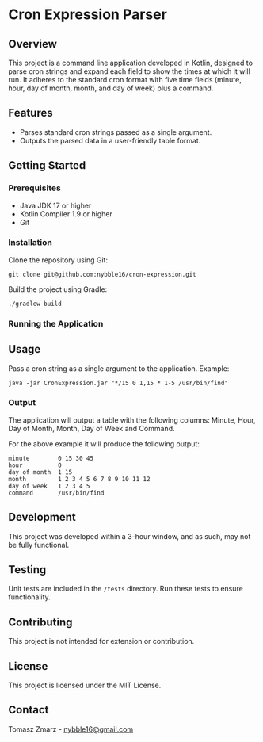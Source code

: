 # Cron Expression Parser

## Overview

This project is a command line application developed in Kotlin, designed to parse cron strings and expand each field to show the times at which it will run. It adheres to the standard cron format with five time fields (minute, hour, day of month, month, and day of week) plus a command.

## Features

- Parses standard cron strings passed as a single argument.
- Outputs the parsed data in a user-friendly table format.

## Getting Started

### Prerequisites

- Java JDK 17 or higher
- Kotlin Compiler 1.9 or higher
- Git

### Installation

Clone the repository using Git:

```
git clone git@github.com:nybble16/cron-expression.git
```

Build the project using Gradle:

```
./gradlew build
```

### Running the Application

## Usage

Pass a cron string as a single argument to the application. Example:

```
java -jar CronExpression.jar "*/15 0 1,15 * 1-5 /usr/bin/find"
```

### Output

The application will output a table with the following columns: Minute, Hour, Day of Month, Month, Day of Week and Command.

For the above example it will produce the following output:

```
minute        0 15 30 45
hour          0
day of month  1 15
month         1 2 3 4 5 6 7 8 9 10 11 12
day of week   1 2 3 4 5
command       /usr/bin/find
```

## Development

This project was developed within a 3-hour window, and as such, may not be fully functional.

## Testing

Unit tests are included in the `/tests` directory. Run these tests to ensure functionality.

## Contributing

This project is not intended for extension or contribution.

## License

This project is licensed under the MIT License.

## Contact

Tomasz Zmarz - nybble16@gmail.com

